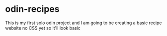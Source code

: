 # odin-recipes
This is my first solo odin project and I am going to be creating a basic recipe website
no CSS yet so it'll look basic
